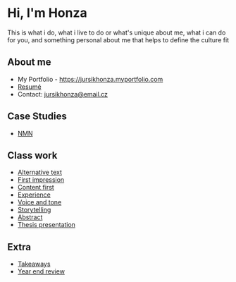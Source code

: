 # Hi, I'm Honza

This is what i do, what i live to do or what's unique about me, what i can do for you, and something personal about me that helps to define the culture fit

## About me

- My Portfolio - https://jursikhonza.myportfolio.com
- [Resumé](04-experience)
- Contact: jursikhonza@email.cz

## Case Studies

- [NMN](03-Content-first)

## Class work

- [Alternative text](01-alternative-text)
- [First impression](02-First-impression)
- [Content first](03-Content-first)
- [Experience](04-experience)
- [Voice and tone](05-Voice-and-tone)
- [Storytelling](06-storytelling)
- [Abstract](07-abstract)
- [Thesis presentation](08-thesis-presentation)

## Extra

  - [Takeaways](Takeaways)
  - [Year end review](Year-end-review)
